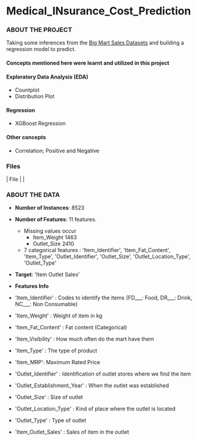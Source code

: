 # Medical_INsurance_Cost_Prediction

### ABOUT THE PROJECT
Taking some inferences from the [Big Mart Sales Datasets](https://www.kaggle.com/datasets/brijbhushannanda1979/bigmart-sales-data) and building a regression model to predict.
#### Concepts mentioned here were learnt and utilized in this project

#### Exploratory Data Analysis (EDA)
- Countplot
- Distribution Plot

#### Regression
- XGBoost Regression

#### Other concepts
- Correlation; Positive and Negative

### Files
| File | |

### ABOUT THE DATA
- **Number of Instances**: 8523
- **Number of Features**: 11 features.
    - Missing values occur
        - Item_Weight 1463
        - Outlet_Size 2410
    - 7 categorical features : 'Item_Identifier', 'Item_Fat_Content', 'Item_Type', 'Outlet_Identifier', 'Outlet_Size', 'Outlet_Location_Type', 'Outlet_Type'
- **Target**: 'Item Outlet Sales'

- **Features Info**
- 'Item_Identifier' : Codes to identify the items {FD___: Food, DR___: Drink, NC___: Non Consumable}
- 'Item_Weight' : Weight of item in kg
- 'Item_Fat_Content' : Fat content (Categorical)
- 'Item_Visibility' : How much often do the mart have them
- 'Item_Type' : The type of product 
- 'Item_MRP': Maximum Rated Price
- 'Outlet_Identifier' : Identification of outlet stores where we find the item
- 'Outlet_Establishment_Year' : When the outlet was established
- 'Outlet_Size' : Size of outlet
- 'Outlet_Location_Type' : Kind of place where the outlet is located
- 'Outlet_Type' : Type of outlet
- 'Item_Outlet_Sales' : Sales of item in the outlet